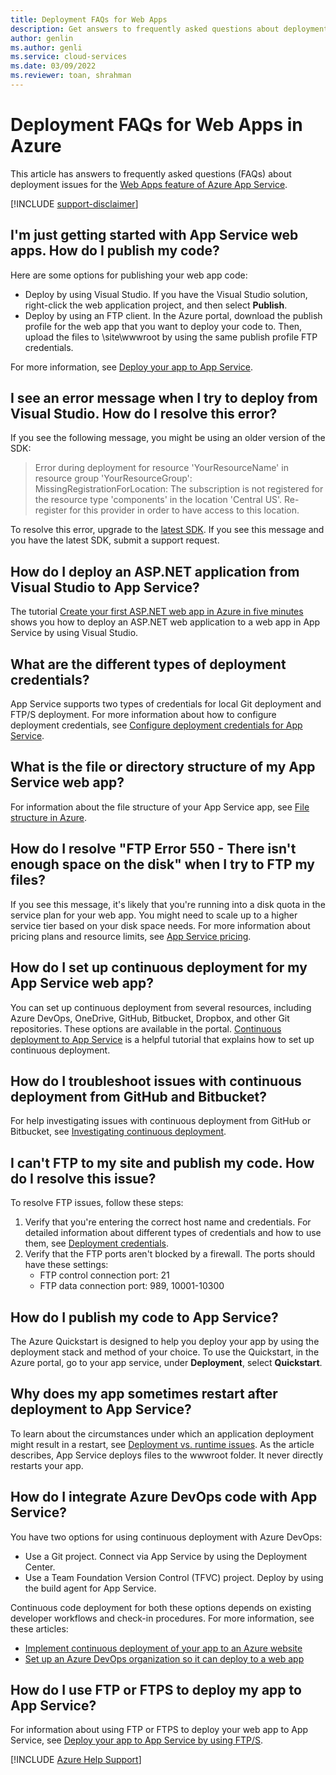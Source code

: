 ```yaml
---
title: Deployment FAQs for Web Apps
description: Get answers to frequently asked questions about deployment for the Web Apps feature of Azure App Service.
author: genlin
ms.author: genli
ms.service: cloud-services
ms.date: 03/09/2022
ms.reviewer: toan, shrahman
---
```

# Deployment FAQs for Web Apps in Azure

This article has answers to frequently asked questions (FAQs) about deployment issues for the [Web Apps feature of Azure App Service](https://azure.microsoft.com/services/app-service/web/).

[!INCLUDE [support-disclaimer](../../includes/support-disclaimer.md)]

## I'm just getting started with App Service web apps. How do I publish my code?

Here are some options for publishing your web app code:

- Deploy by using Visual Studio. If you have the Visual Studio solution, right-click the web application project, and then select **Publish**.
- Deploy by using an FTP client. In the Azure portal, download the publish profile for the web app that you want to deploy your code to. Then, upload the files to \\site\\wwwroot by using the same publish profile FTP credentials.

For more information, see [Deploy your app to App Service](/azure/app-service/deploy-local-git).

## I see an error message when I try to deploy from Visual Studio. How do I resolve this error?

If you see the following message, you might be using an older version of the SDK:

> Error during deployment for resource 'YourResourceName' in resource group 'YourResourceGroup': MissingRegistrationForLocation: The subscription is not registered for the resource type 'components' in the location 'Central US'. Re-register for this provider in order to have access to this location.

To resolve this error, upgrade to the [latest SDK](https://azure.microsoft.com/downloads/). If you see this message and you have the latest SDK, submit a support request.

## How do I deploy an ASP.NET application from Visual Studio to App Service?

The tutorial [Create your first ASP.NET web app in Azure in five minutes](/azure/app-service/quickstart-dotnetcore) shows you how to deploy an ASP.NET web application to a web app in App Service by using Visual Studio.

## What are the different types of deployment credentials?

App Service supports two types of credentials for local Git deployment and FTP/S deployment. For more information about how to configure deployment credentials, see [Configure deployment credentials for App Service](/azure/app-service/deploy-configure-credentials).

## What is the file or directory structure of my App Service web app?

For information about the file structure of your App Service app, see [File structure in Azure](https://github.com/projectkudu/kudu/wiki/File-structure-on-azure).

## How do I resolve "FTP Error 550 - There isn't enough space on the disk" when I try to FTP my files?

If you see this message, it's likely that you're running into a disk quota in the service plan for your web app. You might need to scale up to a higher service tier based on your disk space needs. For more information about pricing plans and resource limits, see [App Service pricing](https://azure.microsoft.com/pricing/details/app-service/).

## How do I set up continuous deployment for my App Service web app?

You can set up continuous deployment from several resources, including Azure DevOps, OneDrive, GitHub, Bitbucket, Dropbox, and other Git repositories. These options are available in the portal. [Continuous deployment to App Service](/azure/app-service/deploy-continuous-deployment) is a helpful tutorial that explains how to set up continuous deployment.

## How do I troubleshoot issues with continuous deployment from GitHub and Bitbucket?

For help investigating issues with continuous deployment from GitHub or Bitbucket, see [Investigating continuous deployment](https://github.com/projectkudu/kudu/wiki/Investigating-continuous-deployment).

## I can't FTP to my site and publish my code. How do I resolve this issue?

To resolve FTP issues, follow these steps:

1. Verify that you're entering the correct host name and credentials. For detailed information about different types of credentials and how to use them, see [Deployment credentials](https://github.com/projectkudu/kudu/wiki/Deployment-credentials).
2. Verify that the FTP ports aren't blocked by a firewall. The ports should have these settings:
    - FTP control connection port: 21
    - FTP data connection port: 989, 10001-10300

## How do I publish my code to App Service?

The Azure Quickstart is designed to help you deploy your app by using the deployment stack and method of your choice. To use the Quickstart, in the Azure portal, go to your app service, under **Deployment**, select **Quickstart**.

## Why does my app sometimes restart after deployment to App Service?

To learn about the circumstances under which an application deployment might result in a restart, see [Deployment vs. runtime issues](https://github.com/projectkudu/kudu/wiki/Deployment-vs-runtime-issues#deployments-and-web-app-restarts"). As the article describes, App Service deploys files to the wwwroot folder. It never directly restarts your app.

## How do I integrate Azure DevOps code with App Service?

You have two options for using continuous deployment with Azure DevOps:

- Use a Git project. Connect via App Service by using the Deployment Center.
- Use a Team Foundation Version Control (TFVC) project. Deploy by using the build agent for App Service.

Continuous code deployment for both these options depends on existing developer workflows and check-in procedures. For more information, see these articles:

- [Implement continuous deployment of your app to an Azure website](/azure/devops/pipelines)
- [Set up an Azure DevOps organization so it can deploy to a web app](https://github.com/projectkudu/kudu/wiki/Setting-up-a-VSTS-account-so-it-can-deploy-to-a-Web-App)

## How do I use FTP or FTPS to deploy my app to App Service?

For information about using FTP or FTPS to deploy your web app to App Service, see [Deploy your app to App Service by using FTP/S](/azure/app-service/deploy-ftp).

[!INCLUDE [Azure Help Support](../../includes/azure-help-support.md)]
